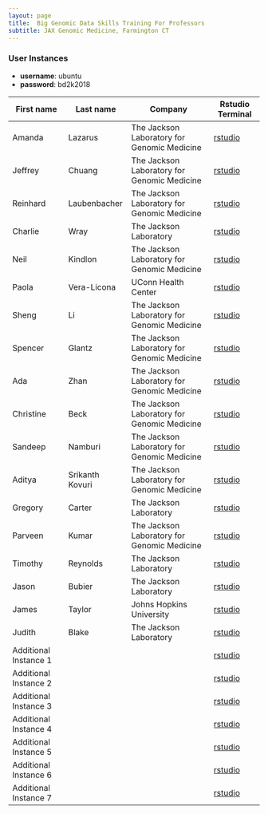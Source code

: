 ```yaml
---
layout: page
title:  Big Genomic Data Skills Training For Professors
subtitle: JAX Genomic Medicine, Farmington CT
---
```


### User Instances

 - **username**: ubuntu
 - **password**: bd2k2018

First name             |  Last name        |  Company                                      |  Rstudio Terminal
-----------------------|-------------------|-----------------------------------------------|---------------------
Amanda                 |  Lazarus          |  The Jackson Laboratory for Genomic Medicine  | <a href='http://52.90.121.150:8787' target='_blank'>rstudio</a>
Jeffrey                |  Chuang           |  The Jackson Laboratory for Genomic Medicine  | <a href='http://34.234.234.91:8787' target='_blank'>rstudio</a>
Reinhard               |  Laubenbacher     |  The Jackson Laboratory for Genomic Medicine  | <a href='http://34.201.17.80:8787' target='_blank'>rstudio</a>
Charlie                |  Wray             |  The Jackson Laboratory                       | <a href='http://34.206.71.157:8787' target='_blank'>rstudio</a>
Neil                   |  Kindlon          |  The Jackson Laboratory for Genomic Medicine  | <a href='http://34.236.243.58:8787' target='_blank'>rstudio</a>
Paola                  |  Vera-Licona      |  UConn Health Center                          | <a href='http://18.207.180.148:8787' target='_blank'>rstudio</a>
Sheng                  |  Li               |  The Jackson Laboratory for Genomic Medicine  | <a href='http://35.172.33.198:8787' target='_blank'>rstudio</a>
Spencer                |  Glantz           |  The Jackson Laboratory for Genomic Medicine  | <a href='http://18.206.136.14:8787' target='_blank'>rstudio</a>
Ada                    |  Zhan             |  The Jackson Laboratory for Genomic Medicine  | <a href='http://18.207.179.246:8787' target='_blank'>rstudio</a>
Christine              |  Beck             |  The Jackson Laboratory for Genomic Medicine  | <a href='http://34.200.229.175:8787' target='_blank'>rstudio</a>
Sandeep                |  Namburi          |  The Jackson Laboratory for Genomic Medicine  | <a href='http://18.204.23.66:8787' target='_blank'>rstudio</a>
Aditya                 |  Srikanth Kovuri  |  The Jackson Laboratory for Genomic Medicine  | <a href='http://34.239.226.143:8787' target='_blank'>rstudio</a>
Gregory                |  Carter           |  The Jackson Laboratory                       | <a href='http://34.204.77.21:8787' target='_blank'>rstudio</a>
Parveen                |  Kumar            |  The Jackson Laboratory for Genomic Medicine  | <a href='http://18.207.109.238:8787' target='_blank'>rstudio</a>
Timothy                |  Reynolds         |  The Jackson Laboratory                       | <a href='http://34.200.217.224:8787' target='_blank'>rstudio</a>
Jason                  |  Bubier           |  The Jackson Laboratory                       | <a href='http://18.232.106.137:8787' target='_blank'>rstudio</a>
James                  |  Taylor           |  Johns Hopkins University                     | <a href='http://18.205.3.187:8787' target='_blank'>rstudio</a>
Judith                 |  Blake            |  The Jackson Laboratory                       | <a href='http://34.231.225.120:8787' target='_blank'>rstudio</a>
Additional Instance 1  |                   |                                               | <a href='http://34.229.235.209:8787' target='_blank'>rstudio</a>
Additional Instance 2  |                   |                                               | <a href='http://34.231.225.0:8787' target='_blank'>rstudio</a>
Additional Instance 3  |                   |                                               | <a href='http://34.237.138.210:8787' target='_blank'>rstudio</a>
Additional Instance 4  |                   |                                               | <a href='http://34.228.214.103:8787' target='_blank'>rstudio</a>
Additional Instance 5  |                   |                                               | <a href='http://34.237.176.72:8787' target='_blank'>rstudio</a>
Additional Instance 6  |                   |                                               | <a href='http://18.206.135.74:8787' target='_blank'>rstudio</a>
Additional Instance 7  |                   |                                               | <a href='http://34.201.19.168:8787' target='_blank'>rstudio</a>
